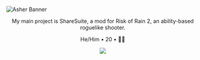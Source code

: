 ![Asher Banner](https://i.imgur.com/V4DkbU4.png)

<p align="center">My main project is ShareSuite, a mod for Risk of Rain 2, an ability-based roguelike shooter.</p>

<p align="center">He/Him • 20 • 🏳️‍🌈</p>

<p align="center"><img src=https://github-readme-stats.vercel.app/api/top-langs/?username=funkfrog&layout=compact&theme=dark></img></p>
